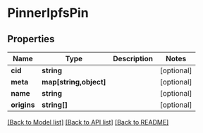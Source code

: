 # PinnerIpfsPin

## Properties
Name | Type | Description | Notes
------------ | ------------- | ------------- | -------------
**cid** | **string** |  | [optional] 
**meta** | **map[string,object]** |  | [optional] 
**name** | **string** |  | [optional] 
**origins** | **string[]** |  | [optional] 

[[Back to Model list]](../../README.md#documentation-for-models) [[Back to API list]](../../README.md#documentation-for-api-endpoints) [[Back to README]](../../README.md)


